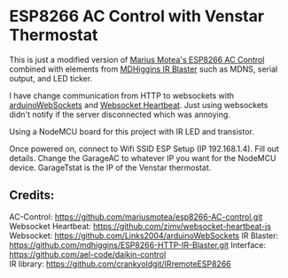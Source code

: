 # ESP8266 AC Control with Venstar Thermostat

This is just a modified version of <a href="https://github.com/mariusmotea/esp8266-AC-control.git">Marius Motea's ESP8266 AC Control</a> combined with elements from <a href="https://github.com/mdhiggins/ESP8266-HTTP-IR-Blaster.git">MDHiggins IR Blaster</a> such as MDNS, serial output, and LED ticker.

I have change communication from HTTP to websockets with <a href="https://github.com/Links2004/arduinoWebSockets">arduinoWebSockets</a> and <a href="https://github.com/zimv/websocket-heartbeat-js">Websocket Heartbeat</a>. Just using websockets didn't notify if the server disconnected which was annoying. 

Using a NodeMCU board for this project with IR LED and transistor. 

Once powered on, connect to Wifi SSID ESP Setup (IP 192.168.1.4). Fill out details. Change the GarageAC to whatever IP you want for the NodeMCU device. GarageTstat is the IP of the Venstar thermostat.

## Credits:

AC-Control: https://github.com/mariusmotea/esp8266-AC-control.git
Websocket Heartbeat: https://github.com/zimv/websocket-heartbeat-js
Websocket: https://github.com/Links2004/arduinoWebSockets
IR Blaster: https://github.com/mdhiggins/ESP8266-HTTP-IR-Blaster.git
Interface: https://github.com/ael-code/daikin-control  
IR library: https://github.com/crankyoldgit/IRremoteESP8266
